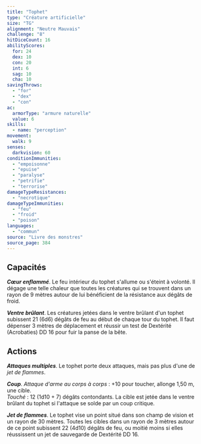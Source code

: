 ```yaml
---
title: "Tophet"
type: "Créature artificielle"
size: "TG"
alignment: "Neutre Mauvais"
challenge: "8"
hitDiceCount: 16
abilityScores:
  for: 24
  dex: 10
  con: 20
  int: 6
  sag: 10
  cha: 10
savingThrows: 
  - "for"
  - "dex"
  - "con"
ac: 
  armorType: "armure naturelle"
  value: 6
skills: 
  - name: "perception"
movement: 
  walk: 9
senses: 
  darkvision: 60
conditionImmunities: 
  - "empoisonne"
  - "epuise"
  - "paralyse"
  - "petrifie"
  - "terrorise"
damageTypeResistances: 
  - "necrotique"
damageTypeImmunities: 
  - "feu"
  - "froid"
  - "poison"
languages: 
  - "commun"
source: "Livre des monstres"
source_page: 384
---
```

## Capacités
_**Cœur enflammé**_. Le feu intérieur du tophet s'allume ou s'éteint à volonté. Il dégage une telle chaleur que toutes les créatures qui se trouvent dans un rayon de 9 mètres autour de lui bénéficient de la résistance aux dégâts de froid.

_**Ventre brûlant**_. Les créatures jetées dans le ventre brûlant d'un tophet subissent 21 (6d6) dégâts de feu au début de chaque tour du tophet. Il faut dépenser 3 mètres de déplacement et réussir un test de Dextérité (Acrobaties) DD 16 pour fuir la panse de la bête.

## Actions
_**Attaques multiples**_. Le tophet porte deux attaques, mais pas plus d'une de _jet de flammes_.

_**Coup**_. _Attaque d'arme au corps à corps_ : +10 pour toucher, allonge 1,50 m, une cible.  
_Touché_ : 12 (1d10 + 7) dégâts contondants. La cible est jetée dans le ventre brûlant du tophet si l'attaque se solde par un coup critique.

_**Jet de flammes**_. Le tophet vise un point situé dans son champ de vision et un rayon de 30 mètres. Toutes les cibles dans un rayon de 3 mètres autour de ce point subissent 22 (4d10) dégâts de feu, ou moitié moins si elles réussissent un jet de sauvegarde de Dextérité DD 16.
